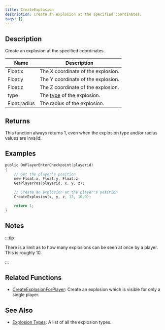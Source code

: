 ```yaml
---
title: CreateExplosion
description: Create an explosion at the specified coordinates.
tags: []
---
```


## Description

Create an explosion at the specified coordinates.

| Name         | Description                                              |
| ------------ | -------------------------------------------------------- |
| Float:x      | The X coordinate of the explosion.                       |
| Float:y      | The Y coordinate of the explosion.                       |
| Float:z      | The Z coordinate of the explosion.                       |
| type         | The [type](../resources/explosionlist) of the explosion. |
| Float:radius | The radius of the explosion.                             |

## Returns

This function always returns 1, even when the explosion type and/or radius values are invalid.

## Examples

```c
public OnPlayerEnterCheckpoint(playerid)
{
    // Get the player's position
    new Float:x, Float:y, Float:z;
    GetPlayerPos(playerid, x, y, z);

    // Create an explosion at the player's position
    CreateExplosion(x, y, z, 12, 10.0);

    return 1;
}
```

## Notes

:::tip

There is a limit as to how many explosions can be seen at once by a player. This is roughly 10.

:::

## Related Functions

- [CreateExplosionForPlayer](CreateExplosionForPlayer): Create an explosion which is visible for only a single player.

## See Also

- [Explosion Types](../resources/explosionlist): A list of all the explosion types.

